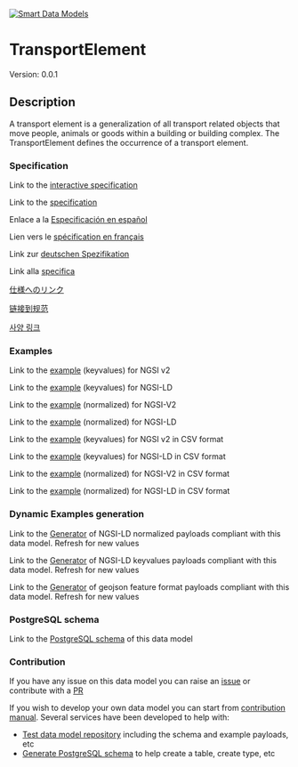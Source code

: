[![Smart Data Models](https://smartdatamodels.org/wp-content/uploads/2022/01/SmartDataModels_logo.png "Logo")](https://smartdatamodels.org)
# TransportElement
Version: 0.0.1

## Description 

A transport element is a generalization of all transport related objects that move people, animals or goods within a building or building complex. The TransportElement defines the occurrence of a transport element. 
### Specification

Link to the [interactive specification](https://swagger.lab.fiware.org/?url=https://smart-data-models.github.io/dataModel.S4BLDG/TransportElement/swagger.yaml)

Link to the [specification](https://github.com/smart-data-models/dataModel.S4BLDG/blob/master/TransportElement/doc/spec.md)

Enlace a la [Especificación en español](https://github.com/smart-data-models/dataModel.S4BLDG/blob/master/TransportElement/doc/spec_ES.md)

Lien vers le [spécification en français](https://github.com/smart-data-models/dataModel.S4BLDG/blob/master/TransportElement/doc/spec_FR.md)

Link zur [deutschen Spezifikation](https://github.com/smart-data-models/dataModel.S4BLDG/blob/master/TransportElement/doc/spec_DE.md)

Link alla [specifica](https://github.com/smart-data-models/dataModel.S4BLDG/blob/master/TransportElement/doc/spec_IT.md)

[仕様へのリンク](https://github.com/smart-data-models/dataModel.S4BLDG/blob/master/TransportElement/doc/spec_JA.md)

[链接到规范](https://github.com/smart-data-models/dataModel.S4BLDG/blob/master/TransportElement/doc/spec_ZH.md)

[사양 링크](https://github.com/smart-data-models/dataModel.S4BLDG/blob/master/TransportElement/doc/spec_KO.md)
### Examples

Link to the [example](https://smart-data-models.github.io/dataModel.S4BLDG/TransportElement/examples/example.json) (keyvalues) for NGSI v2

Link to the [example](https://smart-data-models.github.io/dataModel.S4BLDG/TransportElement/examples/example.jsonld) (keyvalues) for NGSI-LD

Link to the [example](https://smart-data-models.github.io/dataModel.S4BLDG/TransportElement/examples/example-normalized.json) (normalized) for NGSI-V2

Link to the [example](https://smart-data-models.github.io/dataModel.S4BLDG/TransportElement/examples/example-normalized.jsonld) (normalized) for NGSI-LD

Link to the [example](https://github.com/smart-data-models/dataModel.S4BLDG/blob/master/TransportElement/examples/example.json.csv) (keyvalues) for NGSI v2 in CSV format

Link to the [example](https://github.com/smart-data-models/dataModel.S4BLDG/blob/master/TransportElement/examples/example.jsonld.csv) (keyvalues) for NGSI-LD in CSV format

Link to the [example](https://github.com/smart-data-models/dataModel.S4BLDG/blob/master/TransportElement/examples/example-normalized.json.csv) (normalized) for NGSI-V2 in CSV format

Link to the [example](https://github.com/smart-data-models/dataModel.S4BLDG/blob/master/TransportElement/examples/example-normalized.jsonld.csv) (normalized) for NGSI-LD in CSV format
### Dynamic Examples generation

Link to the [Generator](https://smartdatamodels.org/extra/ngsi-ld_generator.php?schemaUrl=https://raw.githubusercontent.com/smart-data-models/dataModel.S4BLDG/master/TransportElement/schema.json&email=info@smartdatamodels.org) of NGSI-LD normalized payloads compliant with this data model. Refresh for new values

Link to the [Generator](https://smartdatamodels.org/extra/ngsi-ld_generator_keyvalues.php?schemaUrl=https://raw.githubusercontent.com/smart-data-models/dataModel.S4BLDG/master/TransportElement/schema.json&email=info@smartdatamodels.org) of NGSI-LD keyvalues payloads compliant with this data model. Refresh for new values

Link to the [Generator](https://smartdatamodels.org/extra/geojson_features_generator.php?schemaUrl=https://raw.githubusercontent.com/smart-data-models/dataModel.S4BLDG/master/TransportElement/schema.json&email=info@smartdatamodels.org) of geojson feature format payloads compliant with this data model. Refresh for new values
### PostgreSQL schema

Link to the [PostgreSQL schema](https://github.com/smart-data-models/dataModel.S4BLDG/blob/master/TransportElement/schema.sql) of this data model
### Contribution

 If you have any issue on this data model you can raise an [issue](https://github.com/smart-data-models/dataModel.S4BLDG/issues)  or contribute with a [PR](https://github.com/smart-data-models/dataModel.S4BLDG/pulls)

 If you wish to develop your own data model you can start from [contribution manual](https://bit.ly/contribution_manual). Several services have been developed to help with: 
 - [Test data model repository](https://smartdatamodels.org/index.php/data-models-contribution-api/) including the schema and example payloads, etc
 - [Generate PostgreSQL schema](https://smartdatamodels.org/index.php/sql-service/) to help create a table, create type, etc
